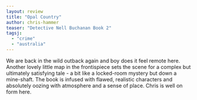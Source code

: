 ```yaml
---
layout: review
title: "Opal Country"
author: chris-hammer
teaser: "Detective Nell Buchanan Book 2"
tagsj:
  - "crime"
  - "australia"
---
```


We are back in the wild outback again and boy does it feel remote here. Another lovely little
map in the frontispiece sets the scene for a complex but ultimately satisfying tale - a bit 
like a locked-room mystery but down a mine-shaft.  The book is infused with flawed, realistic
characters and absolutely oozing with atmosphere and a sense of place. Chris is well on form
here.
